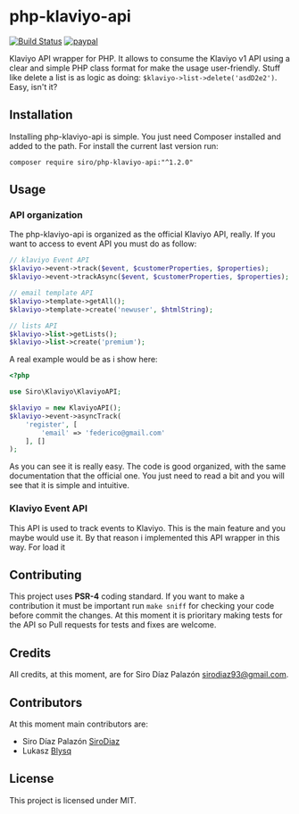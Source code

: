 # php-klaviyo-api

[![Build Status](https://travis-ci.org/SiroDiaz/php-klaviyo-api.svg?branch=dev)](https://travis-ci.org/SiroDiaz/php-klaviyo-api)
[![paypal](https://www.paypalobjects.com/en_US/i/btn/btn_donateCC_LG.gif)](https://www.paypal.com/cgi-bin/webscr?cmd=_s-xclick&hosted_button_id=3XKLA6VTYVSKW&source=url)

Klaviyo API wrapper for PHP. It allows to consume the Klaviyo v1 API using a clear and simple
PHP class format for make the usage user-friendly. Stuff like delete a list is as logic as doing:
`$klaviyo->list->delete('asdD2e2')`. Easy, isn't it?

## Installation
Installing php-klaviyo-api is simple. You just need Composer installed and added to the path. For install the
current last version run:

`composer require siro/php-klaviyo-api:"^1.2.0"`

## Usage

### API organization

The php-klaviyo-api is organized as the official Klaviyo API, really.
If you want to access to event API you must do as follow:

```php
// klaviyo Event API
$klaviyo->event->track($event, $customerProperties, $properties);
$klaviyo->event->trackAsync($event, $customerProperties, $properties);

// email template API
$klaviyo->template->getAll();
$klaviyo->template->create('newuser', $htmlString);

// lists API
$klaviyo->list->getLists();
$klaviyo->list->create('premium');
```

A real example would be as i show here:

```php
<?php

use Siro\Klaviyo\KlaviyoAPI;

$klaviyo = new KlaviyoAPI();
$klaviyo->event->asyncTrack(
    'register', [
        'email' => 'federico@gmail.com'
    ], []
);

```

As you can see it is really easy. The code is good organized, with the same
documentation that the official one. You just need to read a bit and you will see that it is simple and intuitive.

### Klaviyo Event API

This API is used to track events to Klaviyo. This is the main feature
and you maybe would use it. By that reason i implemented this API wrapper
in this way.
For load it



## Contributing
This project uses **PSR-4** coding standard. If you want to make a contribution it must be important run `make sniff` for checking
your code before commit the changes.
At this moment it is prioritary making tests for the API so Pull requests for tests and fixes are welcome.

## Credits
All credits, at this moment, are for Siro Díaz Palazón <sirodiaz93@gmail.com>.

## Contributors
At this moment main contributors are:
 - Siro Díaz Palazón [SiroDiaz](https://github.com/SiroDiaz)
 - Lukasz [Blysq](https://github.com/Blysq)

## License
This project is licensed under MIT.
